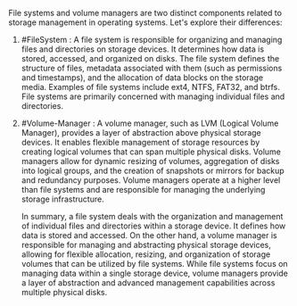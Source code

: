 File systems and volume managers are two distinct components related to storage management in operating systems. Let's explore their differences:

1. #FileSystem : A file system is responsible for organizing and managing files and directories on storage devices. It determines how data is stored, accessed, and organized on disks. The file system defines the structure of files, metadata associated with them (such as permissions and timestamps), and the allocation of data blocks on the storage media. Examples of file systems include ext4, NTFS, FAT32, and btrfs. File systems are primarily concerned with managing individual files and directories.

2. #Volume-Manager : A volume manager, such as LVM (Logical Volume Manager), provides a layer of abstraction above physical storage devices. It enables flexible management of storage resources by creating logical volumes that can span multiple physical disks. Volume managers allow for dynamic resizing of volumes, aggregation of disks into logical groups, and the creation of snapshots or mirrors for backup and redundancy purposes. Volume managers operate at a higher level than file systems and are responsible for managing the underlying storage infrastructure.

	In summary, a file system deals with the organization and management of individual files and directories within a storage device. It defines how data is stored and accessed. On the other hand, a volume manager is responsible for managing and abstracting physical storage devices, allowing for flexible allocation, resizing, and organization of storage volumes that can be utilized by file systems. While file systems focus on managing data within a single storage device, volume managers provide a layer of abstraction and advanced management capabilities across multiple physical disks.